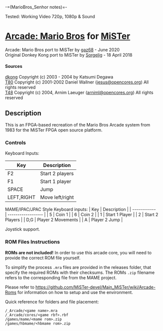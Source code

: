 -=(MarioBros_Senhor notes)=-

Tested: Working Video 720p, 1080p & Sound

# [Arcade: Mario Bros](https://www.arcade-museum.com/game_detail.php?game_id=8624) for [MiSTer](https://github.com/MiSTer-devel/Main_MiSTer/wiki)

Arcade: Mario Bros port to MiSTer by [gaz68](https://github.com/gaz68) - June 2020  
Original Donkey Kong port to MiSTer by [Sorgelig](https://github.com/sorgelig) - 18 April 2018

#### Sources

[dkong](https://web.archive.org/web/20190330043320/http://www.geocities.jp/kwhr0/hard/fz80.html)  Copyright (c) 2003 - 2004 by Katsumi Degawa  
[T80](https://opencores.org/projects/t80)   Copyright (c) 2001-2002 Daniel Wallner (jesus@opencores.org) All rights reserved  
[T48](https://opencores.org/projects/t48)   Copyright (c) 2004, Arnim Laeuger (arniml@opencores.org) All rights reserved  

## Description

This is an FPGA-based recreation of the Mario Bros Arcade system from 1983 for the MiSTer FPGA open source platform.

### Controls

Keyboard Inputs:

| Key          | Description     |
| ------------ | --------------- |
| F2           | Start 2 players |
| F1           | Start 1 player  |
| SPACE        | Jump            |
| LEFT,RIGHT   | Move left/right |

MAME/IPAC/JPAC Style Keyboard inputs:
| Key          | Description        |
| ------------ | ------------------ |
| 5            | Coin 1             |
| 6            | Coin 2             |
| 1            | Start 1 Player     |
| 2            | Start 2 Players    |
| D,G          | Player 2 Movements |
| A            | Player 2 Jump      |

Joystick support.

### ROM Files Instructions

**ROMs are not included!** In order to use this arcade core, you will need to provide the correct ROM file yourself.

To simplify the process `.mra` files are provided in the releases folder, that specify the required ROMs with their checksums. The ROMs `.zip` filename refers to the corresponding file from the MAME project.

Please refer to https://github.com/MiSTer-devel/Main_MiSTer/wiki/Arcade-Roms for information on how to setup and use the environment.

Quick reference for folders and file placement:

```
/_Arcade/<game name>.mra
/_Arcade/cores/<game rbf>.rbf
/games/mame/<mame rom>.zip
/games/hbmame/<hbmame rom>.zip
```
